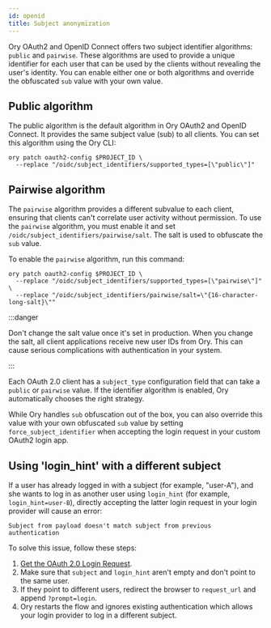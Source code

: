 ```yaml
---
id: openid
title: Subject anonymization
---
```


Ory OAuth2 and OpenID Connect offers two subject identifier algorithms: `public` and `pairwise`. These algorithms are used to
provide a unique identifier for each user that can be used by the clients without revealing the user's identity. You can enable
either one or both algorithms and override the obfuscated `sub` value with your own value.

## Public algorithm

The public algorithm is the default algorithm in Ory OAuth2 and OpenID Connect. It provides the same subject value (sub) to all
clients. You can set this algorithm using the Ory CLI:

```shell
ory patch oauth2-config $PROJECT_ID \
  --replace "/oidc/subject_identifiers/supported_types=[\"public\"]"
```

## Pairwise algorithm

The `pairwise` algorithm provides a different subvalue to each client, ensuring that clients can't correlate user activity without
permission. To use the `pairwise` algorithm, you must enable it and set `/oidc/subject_identifiers/pairwise/salt`. The salt is
used to obfuscate the `sub` value.

To enable the `pairwise` algorithm, run this command:

```shell
ory patch oauth2-config $PROJECT_ID \
  --replace "/oidc/subject_identifiers/supported_types=[\"pairwise\"]" \
  --replace "/oidc/subject_identifiers/pairwise/salt=\"{16-character-long-salt}\""
```

:::danger

Don't change the salt value once it's set in production. When you change the salt, all client applications receive new user IDs
from Ory. This can cause serious complications with authentication in your system.

:::

Each OAuth 2.0 client has a `subject_type` configuration field that can take a `public` or `pairwise` value. If the identifier
algorithm is enabled, Ory automatically chooses the right strategy.

While Ory handles `sub` obfuscation out of the box, you can also override this value with your own obfuscated `sub` value by
setting `force_subject_identifier` when accepting the login request in your custom OAuth2 login app.

## Using 'login_hint' with a different subject

If a user has already logged in with a subject (for example, "user-A"), and she wants to log in as another user using `login_hint`
(for example, `login_hint=user-B`), directly accepting the latter login request in your login provider will cause an error:

```text
Subject from payload doesn't match subject from previous authentication
```

To solve this issue, follow these steps:

1. [Get the OAuth 2.0 Login Request](../../reference/api#tag/oAuth2/operation/getOAuth2LoginRequest).
2. Make sure that `subject` and `login_hint` aren't empty and don't point to the same user.
3. If they point to different users, redirect the browser to `request_url` and append `?prompt=login`.
4. Ory restarts the flow and ignores existing authentication which allows your login provider to log in a different subject.

